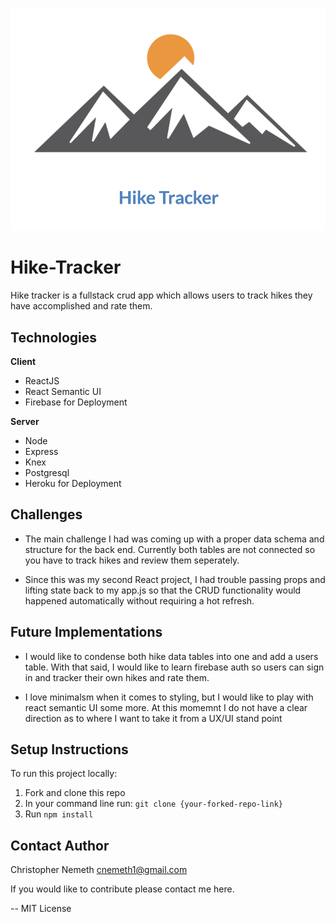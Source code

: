 ![hike-tracker](hike-tracker.png)

# Hike-Tracker
Hike tracker is a fullstack crud app which allows users to track hikes they have accomplished and rate them.

## Technologies
**Client**
- ReactJS
- React Semantic UI
- Firebase for Deployment

**Server**
- Node
- Express
- Knex
- Postgresql
- Heroku for Deployment

## Challenges
- The main challenge I had was coming up with a proper data schema and structure for the back end. Currently both tables are not connected so you have to track hikes and review them seperately.

-  Since this was my second React project, I had trouble passing props and lifting state back to my app.js so that the CRUD functionality would happened automatically without requiring a hot refresh.

## Future Implementations
- I would like to condense both hike data tables into one and add a users table. With that said, I would like to learn firebase auth so users can sign in and tracker their own hikes and rate them.

- I love minimalsm when it comes to styling, but I would like to play with react semantic UI some more. At this momemnt I do not have a clear direction as to where I want to take it from a UX/UI stand point

## Setup Instructions

To run this project locally:

1. Fork and clone this repo
2. In your command line run: `git clone {your-forked-repo-link}`
3. Run `npm install`

## Contact Author
Christopher Nemeth
cnemeth1@gmail.com

If you would like to contribute please contact me here.


--
MIT License
